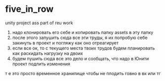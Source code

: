 # five_in_row
unity project ass part of reu work

1) надо клонировать его себе и копировать папку assets в эту папку
2) после этого запушить сюда все эти труды, я их попробую себе закинуть в проект и погляжу как оно отреагирует
3) если все ок, то с текущего места твоих трудов будем планировать как раскидать нагрузку на двоих
4) будем пушить сюда все это дело и сообщать, что надо в Юнити проект подлить изменения

т е это просто временное хранилище чтобы не плодить говно в вк или тг
